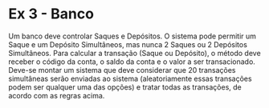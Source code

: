 # Ex 3 - Banco
 Um banco deve controlar Saques e Depósitos.
 O sistema pode permitir um Saque e um Depósito Simultâneos, mas nunca 2 Saques ou 2 Depósitos Simultâneos.
Para calcular a transação (Saque ou Depósito), o método deve receber o código da conta, o saldo da conta e o valor a ser
transacionado. Deve-se montar um sistema que deve considerar que 20 transações simultâneas serão enviadas ao sistema
(aleatoriamente essas transações podem ser qualquer uma das opções) e tratar todas as transações, de acordo com as regras
acima.
